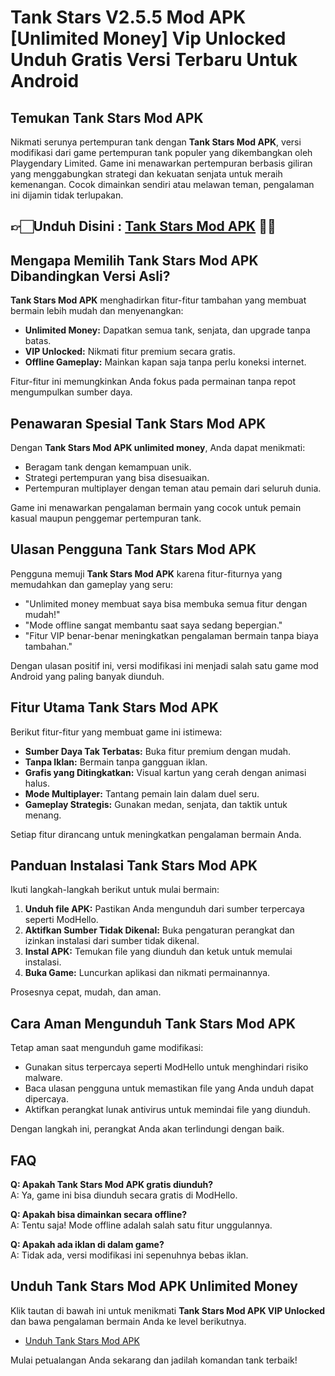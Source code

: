 # Tank Stars V2.5.5 Mod APK [Unlimited Money] Vip Unlocked Unduh Gratis Versi Terbaru Untuk Android

## Temukan Tank Stars Mod APK  
Nikmati serunya pertempuran tank dengan **Tank Stars Mod APK**, versi modifikasi dari game pertempuran tank populer yang dikembangkan oleh Playgendary Limited. Game ini menawarkan pertempuran berbasis giliran yang menggabungkan strategi dan kekuatan senjata untuk meraih kemenangan. Cocok dimainkan sendiri atau melawan teman, pengalaman ini dijamin tidak terlupakan.


## 👉🏻Unduh Disini : [Tank Stars Mod APK](https://modhello.com/tank-stars/) 👌🏻

## Mengapa Memilih Tank Stars Mod APK Dibandingkan Versi Asli?  
**Tank Stars Mod APK** menghadirkan fitur-fitur tambahan yang membuat bermain lebih mudah dan menyenangkan:  

- **Unlimited Money:** Dapatkan semua tank, senjata, dan upgrade tanpa batas.  
- **VIP Unlocked:** Nikmati fitur premium secara gratis.  
- **Offline Gameplay:** Mainkan kapan saja tanpa perlu koneksi internet.  

Fitur-fitur ini memungkinkan Anda fokus pada permainan tanpa repot mengumpulkan sumber daya.  

## Penawaran Spesial Tank Stars Mod APK  
Dengan **Tank Stars Mod APK unlimited money**, Anda dapat menikmati:  

- Beragam tank dengan kemampuan unik.  
- Strategi pertempuran yang bisa disesuaikan.  
- Pertempuran multiplayer dengan teman atau pemain dari seluruh dunia.  

Game ini menawarkan pengalaman bermain yang cocok untuk pemain kasual maupun penggemar pertempuran tank.  

## Ulasan Pengguna Tank Stars Mod APK  
Pengguna memuji **Tank Stars Mod APK** karena fitur-fiturnya yang memudahkan dan gameplay yang seru:  

- "Unlimited money membuat saya bisa membuka semua fitur dengan mudah!"  
- "Mode offline sangat membantu saat saya sedang bepergian."  
- "Fitur VIP benar-benar meningkatkan pengalaman bermain tanpa biaya tambahan."  

Dengan ulasan positif ini, versi modifikasi ini menjadi salah satu game mod Android yang paling banyak diunduh.  

## Fitur Utama Tank Stars Mod APK  
Berikut fitur-fitur yang membuat game ini istimewa:  

- **Sumber Daya Tak Terbatas:** Buka fitur premium dengan mudah.  
- **Tanpa Iklan:** Bermain tanpa gangguan iklan.  
- **Grafis yang Ditingkatkan:** Visual kartun yang cerah dengan animasi halus.  
- **Mode Multiplayer:** Tantang pemain lain dalam duel seru.  
- **Gameplay Strategis:** Gunakan medan, senjata, dan taktik untuk menang.  

Setiap fitur dirancang untuk meningkatkan pengalaman bermain Anda.  

## Panduan Instalasi Tank Stars Mod APK  
Ikuti langkah-langkah berikut untuk mulai bermain:  

1. **Unduh file APK:** Pastikan Anda mengunduh dari sumber terpercaya seperti ModHello.  
2. **Aktifkan Sumber Tidak Dikenal:** Buka pengaturan perangkat dan izinkan instalasi dari sumber tidak dikenal.  
3. **Instal APK:** Temukan file yang diunduh dan ketuk untuk memulai instalasi.  
4. **Buka Game:** Luncurkan aplikasi dan nikmati permainannya.  

Prosesnya cepat, mudah, dan aman.  

## Cara Aman Mengunduh Tank Stars Mod APK  
Tetap aman saat mengunduh game modifikasi:  

- Gunakan situs terpercaya seperti ModHello untuk menghindari risiko malware.  
- Baca ulasan pengguna untuk memastikan file yang Anda unduh dapat dipercaya.  
- Aktifkan perangkat lunak antivirus untuk memindai file yang diunduh.  

Dengan langkah ini, perangkat Anda akan terlindungi dengan baik.  

## FAQ  
**Q: Apakah Tank Stars Mod APK gratis diunduh?**  
A: Ya, game ini bisa diunduh secara gratis di ModHello.  

**Q: Apakah bisa dimainkan secara offline?**  
A: Tentu saja! Mode offline adalah salah satu fitur unggulannya.  

**Q: Apakah ada iklan di dalam game?**  
A: Tidak ada, versi modifikasi ini sepenuhnya bebas iklan.  

## Unduh Tank Stars Mod APK Unlimited Money  
Klik tautan di bawah ini untuk menikmati **Tank Stars Mod APK VIP Unlocked** dan bawa pengalaman bermain Anda ke level berikutnya.  

- [Unduh Tank Stars Mod APK](#)  

Mulai petualangan Anda sekarang dan jadilah komandan tank terbaik!  
